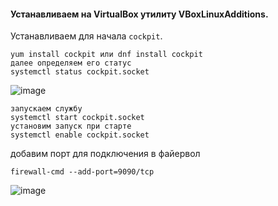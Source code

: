 #### Устанавливаем на VirtualBox утилиту VBoxLinuxAdditions.

Устанавливаем для начала ``cockpit``.

```
yum install cockpit или dnf install cockpit
далее определяем его статус
systemctl status cockpit.socket
```
![image](https://github.com/tvgVita69/Linux_begin/assets/98489171/ea217304-bffa-44c9-b10c-97ff7d77c6e9)

```
запускаем службу
systemctl start cockpit.socket
установим запуск при старте
systemctl enable cockpit.socket
```

добавим порт для подключения в файервол

```
firewall-cmd --add-port=9090/tcp
```

![image](https://github.com/tvgVita69/Linux_begin/assets/98489171/259e7c52-0ab5-4011-8500-ea78218e0abf)

